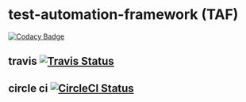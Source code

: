 # test-automation-framework (TAF)

[![Codacy Badge](https://api.codacy.com/project/badge/Grade/8c8551f4acb54108b7cc372c84cb174a)](https://app.codacy.com/app/baloise/test-automation-framework?utm_source=github.com&utm_medium=referral&utm_content=baloise/test-automation-framework&utm_campaign=Badge_Grade_Dashboard)

## travis [![Travis Status](https://travis-ci.org/baloise/test-automation-framework.svg?branch=master)](https://travis-ci.org/baloise/test-automation-framework) 

## circle ci [![CircleCI Status](https://circleci.com/gh/baloise/test-automation-framework.svg?style=svg)](https://circleci.com/gh/baloise/test-automation-framework)

